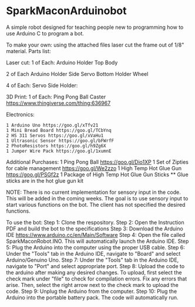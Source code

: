 # SparkMaconArduinobot
A simple robot designed for teaching people new to programming how to use Arduino C to program a bot.

To make your own: using the attached files laser cut the frame out of 1/8" material. 
Parts list:

Laser cut:
  1 of Each:
    Arduino Holder Top
    Body  
    
  2 of Each
    Arduino Holder Side
    Servo Bottom Holder
    Wheel
    
  4 of Each:
    Servo Side Holder:
 
 3D Print:
  1 of Each:
    Ping Pong Ball Caster https://www.thingiverse.com/thing:636967
 
 Electronics:
  
    1 Arduino Uno https://goo.gl/xTfv21
    1 Mini Bread Board https://goo.gl/TCbYnq
    2 HS 311 Servos https://goo.gl/xVaHu1
    1 Ultrasonic Sensor https://goo.gl/bFWrfF
    2 PhotoResistors https://goo.gl/h9Zg6X
    1 Jumper Wire Pack https://goo.gl/1xumnE
  
  Additional Purchases:
    1 Ping Pong Ball https://goo.gl/Dio1XP
    1 Set of Zipties for cable management https://goo.gl/We2zzo
    1 High Temp Hot Glue Gun https://goo.gl/PSGf2z
    1 Package of High Temp Hot Glue Gun Sticks  ** Glue sticks are in the hot glue gun kit
    
NOTE: There is no current implementation for sensory input in the code. This will be added in the coming weeks.
      The goal is to use sensory input to start various functions on the bot. The client has not specified
      the desired functions. 
      
      
To use the bot:
  Step 1: Clone the respository. 
  Step 2: Open the Instruction PDF and build the bot to the specifications
  Step 3: Download the Arduino IDE https://www.arduino.cc/en/Main/Software
  Step 4: Open the file called SparkMaconRobot.INO. This will automatically launch the Arduino IDE.
  Step 5: Plug the Arduino into the computer using the proper USB cable.
  Step 6: Under the "Tools" tab in the Arduino IDE, navigate to "Board" and select Arduino/Genuino Uno.
  Step 7: Under the "Tools" tab in the Arduino IDE, navigate to "Port" and select appropriate port.
  Step 8: Upload the code to the arduino after making any desired changes. To upload, first select the check mark under 
          "file" to check for compilation errors. Fix any errors that arise. Then, select the right arrow next to the
           check mark to upload the code.
  Step 9: Unplug the Arduino from the computer.
  Step 10: Plug the Arduino into the portable battery pack. The code will automatically run. 
  
